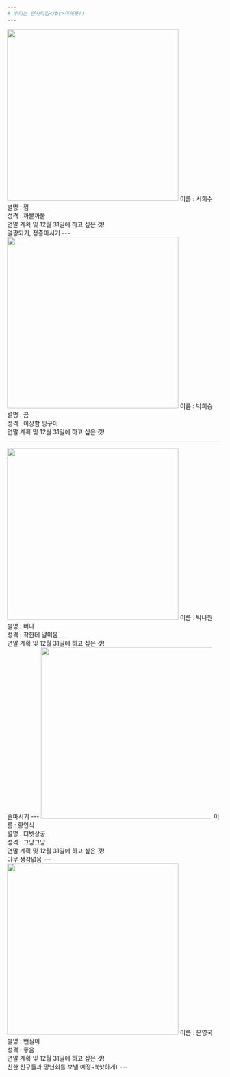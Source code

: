 ```yaml
---
# 우리는 런치타임</br>이에욧!!
---
```

<img src="http://news20.busan.com/content/image/2017/11/20/20171120000353_0.jpg" alt="" data-canonical-src="http://news20.busan.com/content/image/2017/11/20/20171120000353_0.jpg" width="400"/>
이름 : 서희수 </br>
별명 : 껌</br>
성격 : 까불까불</br>
연말 계획 및 12월 31일에 하고 싶은 것!</br>
얼짱되기, 정종마시기
---
<img src="https://scontent-icn1-1.xx.fbcdn.net/v/t1.0-9/1981786_498925463569459_827692456_n.jpg?_nc_cat=106&_nc_ht=scontent-icn1-1.xx&oh=cf38b8cb41d16ca7c81ab6b1dd1165ec&oe=5C8BCE75" alt="" data-canonical-src="https://scontent-icn1-1.xx.fbcdn.net/v/t1.0-9/1981786_498925463569459_827692456_n.jpg?_nc_cat=106&_nc_ht=scontent-icn1-1.xx&oh=cf38b8cb41d16ca7c81ab6b1dd1165ec&oe=5C8BCE75" width="400"/>
이름 : 박희승</br>
별명 : 곰</br>
성격 : 이상함 빙구미</br>
연말 계획 및 12월 31일에 하고 싶은 것!</br>

---
<img src="https://blogpfthumb-phinf.pstatic.net/MjAxNzAyMjVfMTI0/MDAxNDg4MDMwNDA1MzYw.Z58ZGKdozdq73mPPIYky5k-HZ8HN6DdC8eUuwmAWtQMg.dfxAKORQEHQsdW3wHcpXB1YbFW41gua8hVx9prmKt0wg.JPEG.yud02150/profileImage.jpg?type=w161" alt="" data-canonical-src="https://blogpfthumb-phinf.pstatic.net/MjAxNzAyMjVfMTI0/MDAxNDg4MDMwNDA1MzYw.Z58ZGKdozdq73mPPIYky5k-HZ8HN6DdC8eUuwmAWtQMg.dfxAKORQEHQsdW3wHcpXB1YbFW41gua8hVx9prmKt0wg.JPEG.yud02150/profileImage.jpg?type=w161" width="400"/>
이름 : 박나원</br>
별명 : 버나</br>
성격 : 착한데 얄미움</br>
연말 계획 및 12월 31일에 하고 싶은 것!</br>
술마시기
---
<img src="https://item.kakaocdn.net/do/5ac2559249c373e5844006b158d432c7f43ad912ad8dd55b04db6a64cddaf76d" alt="" data-canonical-src="https://item.kakaocdn.net/do/5ac2559249c373e5844006b158d432c7f43ad912ad8dd55b04db6a64cddaf76d" width="400"/>
이름 : 황인식</br>
별명 : 티벳상궁</br>
성격 : 그냥그냥</br>
연말 계획 및 12월 31일에 하고 싶은 것!</br>
아무 생각없음
---
<img src="https://blogpfthumb-phinf.pstatic.net/MjAxODEyMjZfMjky/MDAxNTQ1ODAwMzA5NDY0.eV_fnsvl6ny9RjPzxVy6FG_-_wXwCNuaSQ1v8APULPwg.b2nhtk1zL_06vAInIthmRpUfPyhrmdMhV1DExzlSTQ4g.JPEG.dudrnrcksdk/20180920_161451_940.jpg?type=w161" alt="" data-canonical-src="https://blogpfthumb-phinf.pstatic.net/MjAxODEyMjZfMjky/MDAxNTQ1ODAwMzA5NDY0.eV_fnsvl6ny9RjPzxVy6FG_-_wXwCNuaSQ1v8APULPwg.b2nhtk1zL_06vAInIthmRpUfPyhrmdMhV1DExzlSTQ4g.JPEG.dudrnrcksdk/20180920_161451_940.jpg?type=w161" width="400"/>
이름 : 문영국</br>
별명 : 뺀질이</br>
성격 : 좋음</br>
연말 계획 및 12월 31일에 하고 싶은 것!</br>
친한 친구들과 망년회를 보낼 예정~!(핫하게)
---
